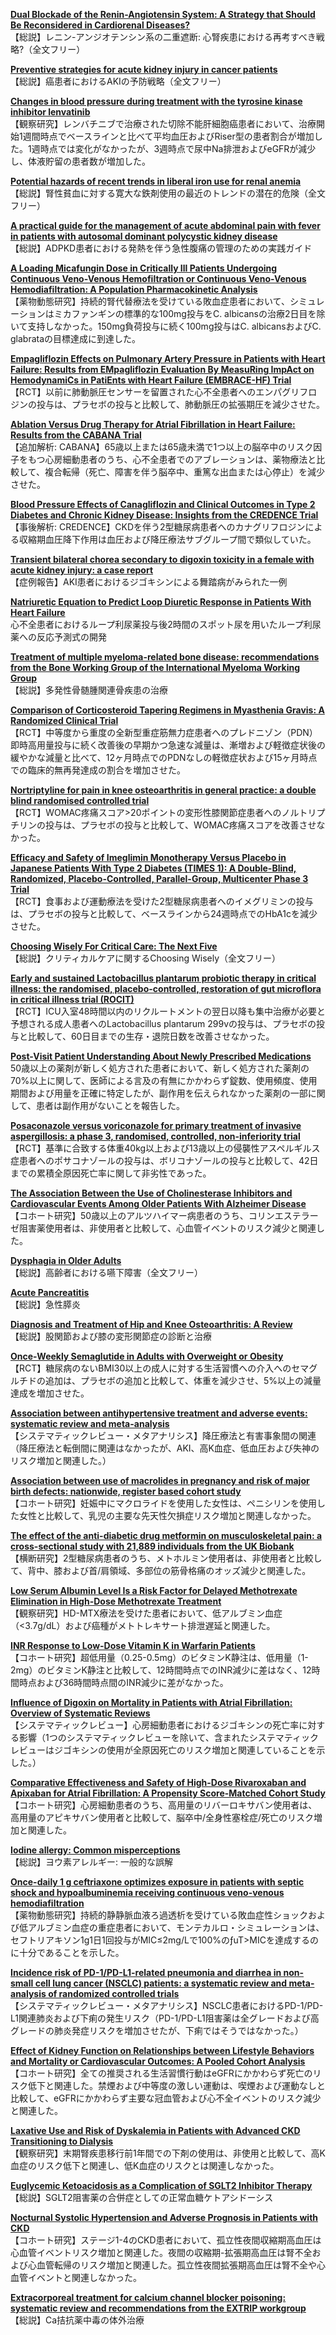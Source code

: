 [**Dual Blockade of the Renin-Angiotensin System: A Strategy that Should Be Reconsidered in Cardiorenal Diseases?**](https://pubmed.ncbi.nlm.nih.gov/33550292/)  
【総説】レニン-アンジオテンシン系の二重遮断: 心腎疾患における再考すべき戦略?（全文フリー）

[**Preventive strategies for acute kidney injury in cancer patients**](https://pubmed.ncbi.nlm.nih.gov/33564407/)  
【総説】癌患者におけるAKIの予防戦略（全文フリー）

[**Changes in blood pressure during treatment with the tyrosine kinase inhibitor lenvatinib**](https://pubmed.ncbi.nlm.nih.gov/33564435/)  
【観察研究】レンバチニブで治療された切除不能肝細胞癌患者において、治療開始1週間時点でベースラインと比べて平均血圧およびRiser型の患者割合が増加した。1週時点では変化がなかったが、3週時点で尿中Na排泄およびeGFRが減少し、体液貯留の患者数が増加した。

[**Potential hazards of recent trends in liberal iron use for renal anemia**](https://pubmed.ncbi.nlm.nih.gov/33564406/)  
【総説】腎性貧血に対する寛大な鉄剤使用の最近のトレンドの潜在的危険（全文フリー）

[**A practical guide for the management of acute abdominal pain with fever in patients with autosomal dominant polycystic kidney disease**](https://pubmed.ncbi.nlm.nih.gov/33570579/)  
【総説】ADPKD患者における発熱を伴う急性腹痛の管理のための実践ガイド

[**A Loading Micafungin Dose in Critically Ill Patients Undergoing Continuous Veno-Venous Hemofiltration or Continuous Veno-Venous Hemodiafiltration: A Population Pharmacokinetic Analysis**](https://pubmed.ncbi.nlm.nih.gov/33560097/)  
【薬物動態研究】持続的腎代替療法を受けている敗血症患者において、シミュレーションはミカファンギンの標準的な100mg投与をC. albicansの治療2日目を除いて支持しなかった。150mg負荷投与に続く100mg投与はC. albicansおよびC. glabrataの目標達成に到達した。

[**Empagliflozin Effects on Pulmonary Artery Pressure in Patients with Heart Failure: Results from EMpagliflozin Evaluation By MeasuRing ImpAct on HemodynamiCs in PatiEnts with Heart Failure (EMBRACE-HF) Trial**](https://pubmed.ncbi.nlm.nih.gov/33550815/)  
【RCT】以前に肺動脈圧センサーを留置された心不全患者へのエンパグリフロジンの投与は、プラセボの投与と比較して、肺動脈圧の拡張期圧を減少させた。

[**Ablation Versus Drug Therapy for Atrial Fibrillation in Heart Failure: Results from the CABANA Trial**](https://pubmed.ncbi.nlm.nih.gov/33554614/)  
【追加解析: CABANA】65歳以上または65歳未満で1つ以上の脳卒中のリスク因子をもつ心房細動患者のうち、心不全患者でのアブレーションは、薬物療法と比較して、複合転帰（死亡、障害を伴う脳卒中、重篤な出血または心停止）を減少させた。

[**Blood Pressure Effects of Canagliflozin and Clinical Outcomes in Type 2 Diabetes and Chronic Kidney Disease: Insights from the CREDENCE Trial**](https://pubmed.ncbi.nlm.nih.gov/33554616/)  
【事後解析: CREDENCE】CKDを伴う2型糖尿病患者へのカナグリフロジンによる収縮期血圧降下作用は血圧および降圧療法サブグループ間で類似していた。

[**Transient bilateral chorea secondary to digoxin toxicity in a female with acute kidney injury: a case report**](https://pubmed.ncbi.nlm.nih.gov/33569535/)  
【症例報告】AKI患者におけるジゴキシンによる舞踏病がみられた一例

[**Natriuretic Equation to Predict Loop Diuretic Response in Patients With Heart Failure**](https://pubmed.ncbi.nlm.nih.gov/33573739/)  
心不全患者におけるループ利尿薬投与後2時間のスポット尿を用いたループ利尿薬への反応予測式の開発

[**Treatment of multiple myeloma-related bone disease: recommendations from the Bone Working Group of the International Myeloma Working Group**](https://pubmed.ncbi.nlm.nih.gov/33545067/)  
【総説】多発性骨髄腫関連骨疾患の治療

[**Comparison of Corticosteroid Tapering Regimens in Myasthenia Gravis: A Randomized Clinical Trial**](https://pubmed.ncbi.nlm.nih.gov/33555314/)  
【RCT】中等度から重度の全新型重症筋無力症患者へのプレドニゾン（PDN）即時高用量投与に続く改善後の早期かつ急速な減量は、漸増および軽徴症状後の緩やかな減量と比べて、12ヶ月時点でのPDNなしの軽徴症状および15ヶ月時点での臨床的無再発達成の割合を増加させた。

[**Nortriptyline for pain in knee osteoarthritis in general practice: a double blind randomised controlled trial**](https://pubmed.ncbi.nlm.nih.gov/33571950/)  
【RCT】WOMAC疼痛スコア>20ポイントの変形性膝関節症患者へのノルトリプチリンの投与は、プラセボの投与と比較して、WOMAC疼痛スコアを改善させなかった。

[**Efficacy and Safety of Imeglimin Monotherapy Versus Placebo in Japanese Patients With Type 2 Diabetes (TIMES 1): A Double-Blind, Randomized, Placebo-Controlled, Parallel-Group, Multicenter Phase 3 Trial**](https://pubmed.ncbi.nlm.nih.gov/33574125/)  
【RCT】食事および運動療法を受けた2型糖尿病患者へのイメグリミンの投与は、プラセボの投与と比較して、ベースラインから24週時点でのHbA1cを減少させた。

[**Choosing Wisely For Critical Care: The Next Five**](https://pubmed.ncbi.nlm.nih.gov/33555779/)  
【総説】クリティカルケアに関するChoosing Wisely（全文フリー）

[**Early and sustained Lactobacillus plantarum probiotic therapy in critical illness: the randomised, placebo-controlled, restoration of gut microflora in critical illness trial (ROCIT)**](https://pubmed.ncbi.nlm.nih.gov/33566129/)  
【RCT】ICU入室48時間以内のリクルートメントの翌日以降も集中治療が必要と予想される成人患者へのLactobacillus plantarum 299vの投与は、プラセボの投与と比較して、60日目までの生存・退院日数を改善させなかった。

[**Post-Visit Patient Understanding About Newly Prescribed Medications**](https://pubmed.ncbi.nlm.nih.gov/33547568/)  
50歳以上の薬剤が新しく処方された患者において、新しく処方された薬剤の70%以上に関して、医師による言及の有無にかかわらず錠数、使用頻度、使用期間および用量を正確に特定したが、副作用を伝えられなかった薬剤の一部に関して、患者は副作用がないことを報告した。

[**Posaconazole versus voriconazole for primary treatment of invasive aspergillosis: a phase 3, randomised, controlled, non-inferiority trial**](https://pubmed.ncbi.nlm.nih.gov/33549194/)  
【RCT】基準に合致する体重40kg以上および13歳以上の侵襲性アスペルギルス症患者へのポサコナゾールの投与は、ボリコナゾールの投与と比較して、42日までの累積全原因死亡率に関して非劣性であった。

[**The Association Between the Use of Cholinesterase Inhibitors and Cardiovascular Events Among Older Patients With Alzheimer Disease**](https://pubmed.ncbi.nlm.nih.gov/33549256/)  
【コホート研究】50歳以上のアルツハイマー病患者のうち、コリンエステラーゼ阻害薬使用者は、非使用者と比較して、心血管イベントのリスク減少と関連した。

[**Dysphagia in Older Adults**](https://pubmed.ncbi.nlm.nih.gov/33549267/)  
【総説】高齢者における嚥下障害（全文フリー）

[**Acute Pancreatitis**](https://pubmed.ncbi.nlm.nih.gov/33556276/)  
【総説】急性膵炎

[**Diagnosis and Treatment of Hip and Knee Osteoarthritis: A Review**](https://pubmed.ncbi.nlm.nih.gov/33560326/)  
【総説】股関節および膝の変形関節症の診断と治療

[**Once-Weekly Semaglutide in Adults with Overweight or Obesity**](https://pubmed.ncbi.nlm.nih.gov/33567185/)  
【RCT】糖尿病のないBMI30以上の成人に対する生活習慣への介入へのセマグルチドの追加は、プラセボの追加と比較して、体重を減少させ、5%以上の減量達成を増加させた。

[**Association between antihypertensive treatment and adverse events: systematic review and meta-analysis**](https://pubmed.ncbi.nlm.nih.gov/33568342/)  
【システマティックレビュー・メタアナリシス】降圧療法と有害事象間の関連（降圧療法と転倒間に関連はなかったが、AKI、高K血症、低血圧および失神のリスク増加と関連した。）

[**Association between use of macrolides in pregnancy and risk of major birth defects: nationwide, register based cohort study**](https://pubmed.ncbi.nlm.nih.gov/33568349/)  
【コホート研究】妊娠中にマクロライドを使用した女性は、ペニシリンを使用した女性と比較して、乳児の主要な先天性欠損症リスク増加と関連しなかった。

[**The effect of the anti-diabetic drug metformin on musculoskeletal pain: a cross-sectional study with 21,889 individuals from the UK Biobank**](https://pubmed.ncbi.nlm.nih.gov/33561890/)  
【横断研究】2型糖尿病患者のうち、メトホルミン使用者は、非使用者と比較して、背中、膝および首/肩領域、多部位の筋骨格痛のオッズ減少と関連した。

[**Low Serum Albumin Level Is a Risk Factor for Delayed Methotrexate Elimination in High-Dose Methotrexate Treatment**](https://pubmed.ncbi.nlm.nih.gov/33543634/)  
【観察研究】HD-MTX療法を受けた患者において、低アルブミン血症（<3.7g/dL）および癌種がメトトレキサート排泄遅延と関連した。

[**INR Response to Low-Dose Vitamin K in Warfarin Patients**](https://pubmed.ncbi.nlm.nih.gov/33543639/)  
【コホート研究】超低用量（0.25-0.5mg）のビタミンK静注は、低用量（1-2mg）のビタミンK静注と比較して、12時間時点でのINR減少に差はなく、12時間時点および36時間時点間のINR減少に差がなかった。

[**Influence of Digoxin on Mortality in Patients with Atrial Fibrillation: Overview of Systematic Reviews**](https://pubmed.ncbi.nlm.nih.gov/33544894/)  
【システマティックレビュー】心房細動患者におけるジゴキシンの死亡率に対する影響（1つのシステマティックレビューを除いて、含まれたシステマティックレビューはジゴキシンの使用が全原因死亡のリスク増加と関連していることを示した。）

[**Comparative Effectiveness and Safety of High-Dose Rivaroxaban and Apixaban for Atrial Fibrillation: A Propensity Score-Matched Cohort Study**](https://pubmed.ncbi.nlm.nih.gov/33544915/)  
【コホート研究】心房細動患者のうち、高用量のリバーロキサバン使用者は、高用量のアピキサバン使用者と比較して、脳卒中/全身性塞栓症/死亡のリスク増加と関連した。

[**Iodine allergy: Common misperceptions**](https://pubmed.ncbi.nlm.nih.gov/33547463/)  
【総説】ヨウ素アレルギー: 一般的な誤解

[**Once-daily 1 g ceftriaxone optimizes exposure in patients with septic shock and hypoalbuminemia receiving continuous veno-venous hemodiafiltration**](https://pubmed.ncbi.nlm.nih.gov/33559708/)  
【薬物動態研究】持続的静静脈血液ろ過透析を受けている敗血症性ショックおよび低アルブミン血症の重症患者において、モンテカルロ・シミュレーションは、セフトリアキソン1g1日1回投与がMIC≤2mg/Lで100%のƒuT>MICを達成するのに十分であることを示した。

[**Incidence risk of PD-1/PD-L1-related pneumonia and diarrhea in non-small cell lung cancer (NSCLC) patients: a systematic review and meta-analysis of randomized controlled trials**](https://pubmed.ncbi.nlm.nih.gov/33564898/)  
【システマティックレビュー・メタアナリシス】NSCLC患者におけるPD-1/PD-L1関連肺炎および下痢の発生リスク（PD-1/PD-L1阻害薬は全グレードおよび高グレードの肺炎発症リスクを増加させたが、下痢ではそうではなかった。）

[**Effect of Kidney Function on Relationships between Lifestyle Behaviors and Mortality or Cardiovascular Outcomes: A Pooled Cohort Analysis**](https://pubmed.ncbi.nlm.nih.gov/33547215/)  
【コホート研究】全ての推奨される生活習慣行動はeGFRにかかわらず死亡のリスク低下と関連した。禁煙および中等度の激しい運動は、喫煙および運動なしと比較して、eGFRにかかわらず主要な冠血管および心不全イベントのリスク減少と関連した。

[**Laxative Use and Risk of Dyskalemia in Patients with Advanced CKD Transitioning to Dialysis**](https://pubmed.ncbi.nlm.nih.gov/33547216/)  
【観察研究】末期腎疾患移行前1年間での下剤の使用は、非使用と比較して、高K血症のリスク低下と関連し、低K血症のリスクとは関連しなかった。

[**Euglycemic Ketoacidosis as a Complication of SGLT2 Inhibitor Therapy**](https://pubmed.ncbi.nlm.nih.gov/33563658/)  
【総説】SGLT2阻害薬の合併症としての正常血糖ケトアシドーシス

[**Nocturnal Systolic Hypertension and Adverse Prognosis in Patients with CKD**](https://pubmed.ncbi.nlm.nih.gov/33568382/)  
【コホート研究】ステージ1-4のCKD患者において、孤立性夜間収縮期高血圧は心血管イベントリスク増加と関連した。夜間の収縮期-拡張期高血圧は腎不全および心血管転帰のリスク増加と関連した。孤立性夜間拡張期高血圧は腎不全や心血管イベントと関連しなかった。

[**Extracorporeal treatment for calcium channel blocker poisoning: systematic review and recommendations from the EXTRIP workgroup**](https://pubmed.ncbi.nlm.nih.gov/33555964/)  
【総説】Ca拮抗薬中毒の体外治療

